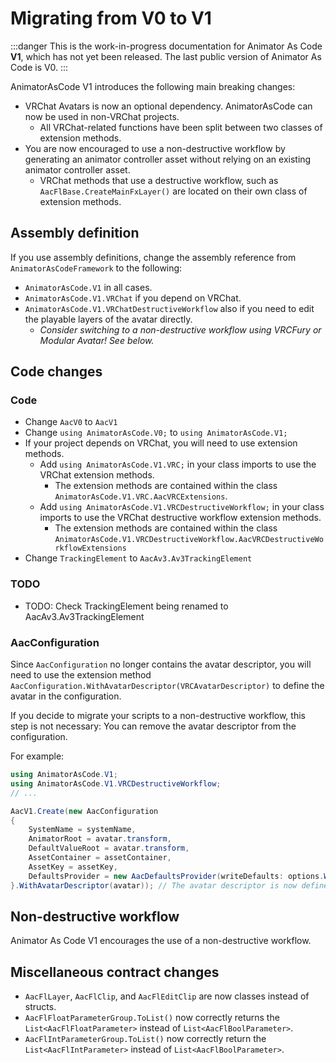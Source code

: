 ﻿---
sidebar_position: 9
---

# Migrating from V0 to V1

:::danger
This is the work-in-progress documentation for Animator As Code **V1**, which has not yet been released. The last public version of Animator As Code is V0.
:::

AnimatorAsCode V1 introduces the following main breaking changes:
- VRChat Avatars is now an optional dependency. AnimatorAsCode can now be used in non-VRChat projects.
    - All VRChat-related functions have been split between two classes of extension methods.
- You are now encouraged to use a non-destructive workflow by generating an animator controller asset without relying on an existing animator controller asset.
    - VRChat methods that use a destructive workflow, such as `AacFlBase.CreateMainFxLayer()` are located on their own class of extension methods.

## Assembly definition

If you use assembly definitions, change the assembly reference from `AnimatorAsCodeFramework` to the following:
- `AnimatorAsCode.V1` in all cases.
- `AnimatorAsCode.V1.VRChat` if you depend on VRChat.
- `AnimatorAsCode.V1.VRChatDestructiveWorkflow` also if you need to edit the playable layers of the avatar directly.
    - *Consider switching to a non-destructive workflow using VRCFury or Modular Avatar! See below.*

## Code changes

### Code

- Change `AacV0` to `AacV1`
- Change `using AnimatorAsCode.V0;` to `using AnimatorAsCode.V1;`
- If your project depends on VRChat, you will need to use extension methods.
    - Add `using AnimatorAsCode.V1.VRC;` in your class imports to use the VRChat extension methods.
        - The extension methods are contained within the class `AnimatorAsCode.V1.VRC.AacVRCExtensions`.
    - Add `using AnimatorAsCode.V1.VRCDestructiveWorkflow;` in your class imports to use the VRChat destructive workflow extension methods.
        - The extension methods are contained within the class `AnimatorAsCode.V1.VRCDestructiveWorkflow.AacVRCDestructiveWorkflowExtensions`
- Change `TrackingElement` to `AacAv3.Av3TrackingElement`

### TODO

- TODO: Check TrackingElement being renamed to AacAv3.Av3TrackingElement

### AacConfiguration

Since `AacConfiguration` no longer contains the avatar descriptor, you will need to use the extension method `AacConfiguration.WithAvatarDescriptor(VRCAvatarDescriptor)` to define the avatar in the configuration.

If you decide to migrate your scripts to a non-destructive workflow, this step is not necessary:
You can remove the avatar descriptor from the configuration.

For example:

```csharp
using AnimatorAsCode.V1;
using AnimatorAsCode.V1.VRCDestructiveWorkflow;
// ...

AacV1.Create(new AacConfiguration
{
    SystemName = systemName,
    AnimatorRoot = avatar.transform,
    DefaultValueRoot = avatar.transform,
    AssetContainer = assetContainer,
    AssetKey = assetKey,
    DefaultsProvider = new AacDefaultsProvider(writeDefaults: options.WriteDefaults)
}.WithAvatarDescriptor(avatar)); // The avatar descriptor is now defined by invoking an extension method.
```

## Non-destructive workflow

Animator As Code V1 encourages the use of a non-destructive workflow.

## Miscellaneous contract changes

- `AacFlLayer`, `AacFlClip`, and `AacFlEditClip` are now classes instead of structs.
- `AacFlFloatParameterGroup.ToList()` now correctly returns the `List<AacFlFloatParameter>` instead of `List<AacFlBoolParameter>`.
- `AacFlIntParameterGroup.ToList()` now correctly return the `List<AacFlIntParameter>` instead of `List<AacFlBoolParameter>`.
